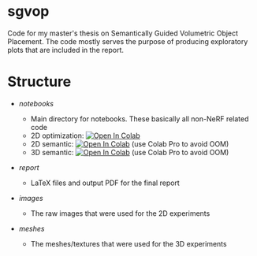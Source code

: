 # sgvop
Code for my master's thesis on Semantically Guided Volumetric Object Placement. The code mostly serves the purpose of producing exploratory plots that are included in the report.

# Structure
* _notebooks_
    * Main directory for notebooks. These basically all non-NeRF related code
    * 2D optimization: [![Open In Colab](https://colab.research.google.com/assets/colab-badge.svg)](https://colab.research.google.com/github/lucasalexsorensen/sgvop/blob/master/notebooks/2D_optimization.ipynb)
    * 2D semantic: [![Open In Colab](https://colab.research.google.com/assets/colab-badge.svg)](https://colab.research.google.com/github/lucasalexsorensen/sgvop/blob/master/notebooks/2D_semantic.ipynb) (use Colab Pro to avoid OOM)
    * 3D semantic: [![Open In Colab](https://colab.research.google.com/assets/colab-badge.svg)](https://colab.research.google.com/github/lucasalexsorensen/sgvop/blob/master/notebooks/3D_semantic.ipynb) (use Colab Pro to avoid OOM)

* _report_
    * LaTeX files and output PDF for the final report

* _images_
    * The raw images that were used for the 2D experiments
    
* _meshes_
    * The meshes/textures that were used for the 3D experiments